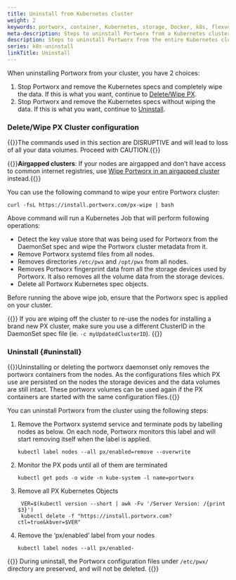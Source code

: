 ```yaml
---
title: Uninstall from Kubernetes cluster
weight: 2
keywords: portworx, container, Kubernetes, storage, Docker, k8s, flexvol, pv, persistent disk
meta-description: Steps to uninstall Portworx from a Kubernetes cluster
description: Steps to uninstall Portworx from the entire Kubernetes cluster
series: k8s-uninstall
linkTitle: Uninstall
---
```


When uninstalling Portworx from your cluster, you have 2 choices:

1. Stop Portworx and remove the Kubernetes specs and completely wipe the data. If this is what you want, continue to [Delete/Wipe PX](/portworx-install-with-kubernetes/operate-and-maintain-on-kubernetes/uninstall/uninstall/#delete-wipe-px-cluster-configuration).
2. Stop Portworx and remove the Kubernetes specs without wiping the data. If this is what you want, continue to [Uninstall](/portworx-install-with-kubernetes/operate-and-maintain-on-kubernetes/uninstall/uninstall/#uninstall).

### Delete/Wipe PX Cluster configuration

{{<info>}}The commands used in this section are DISRUPTIVE and will lead to loss of all your data volumes. Proceed with CAUTION.{{</info>}}

{{<info>}}**Airgapped clusters**: If your nodes are airgapped and don’t have access to common internet registries, use [Wipe Portworx in an airgapped cluster](/portworx-install-with-kubernetes/operate-and-maintain-on-kubernetes/uninstall/px-wipe-airgapped) instead.{{</info>}}

You can use the following command to wipe your entire Portworx cluster:
```text
curl -fsL https://install.portworx.com/px-wipe | bash
```

Above command will run a Kubernetes Job that will perform following operations:

* Detect the key value store that was being used for Portworx from the DaemonSet spec and wipe the Portworx cluster metadata from it.
* Remove Portworx systemd files from all nodes.
* Removes directories `/etc/pwx` and `/opt/pwx` from all nodes.
* Removes Portworx fingerprint data from all the storage devices used by Portworx. It also removes all the volume data from the storage devices.
* Delete all Portworx Kubernetes spec objects.

Before running the above wipe job, ensure that the Portworx spec is applied on your cluster.


{{<info>}}
If you are wiping off the cluster to re-use the nodes for installing a brand new PX cluster, make sure you use a different ClusterID in the DaemonSet spec file \(ie. `-c myUpdatedClusterID`\).
{{</info>}}

### Uninstall {#uninstall}

{{<info>}}Uninstalling or deleting the portworx daemonset only removes the portworx containers from the nodes. As the configurations files which PX use are persisted on the nodes the storage devices and the data volumes are still intact. These portworx volumes can be used again if the PX containers are started with the same configuration files.{{</info>}}

You can uninstall Portworx from the cluster using the following steps:

1. Remove the Portworx systemd service and terminate pods by labelling nodes as below. On each node, Portworx monitors this label and will start removing itself when the label is applied.
   ```text
   kubectl label nodes --all px/enabled=remove --overwrite
   ```

2. Monitor the PX pods until all of them are terminated
   ```text
   kubectl get pods -o wide -n kube-system -l name=portworx
   ```

3. Remove all PX Kubernetes Objects
   ```text
    VER=$(kubectl version --short | awk -Fv '/Server Version: /{print $3}')
    kubectl delete -f "https://install.portworx.com?ctl=true&kbver=$VER"
   ```

4. Remove the ‘px/enabled’ label from your nodes
   ```text
   kubectl label nodes --all px/enabled-
   ```

{{<info>}}
During uninstall, the Portworx configuration files under `/etc/pwx/` directory are preserved, and will not be deleted.
{{</info>}}
